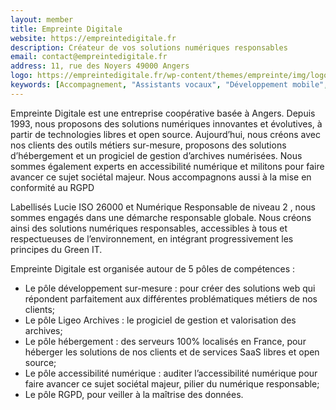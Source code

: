 ```yaml
---
layout: member
title: Empreinte Digitale
website: https://empreintedigitale.fr
description: Créateur de vos solutions numériques responsables
email: contact@empreintedigitale.fr
address: 11, rue des Noyers 49000 Angers
logo: https://empreintedigitale.fr/wp-content/themes/empreinte/img/logo-with-baseline-white.svg
keywords: [Accompagnement, "Assistants vocaux", "Développement mobile", "Développement web", Digitalisation, Disponibilité, Innovation]
---
```

Empreinte Digitale est une entreprise coopérative basée à Angers. Depuis 1993, nous proposons des solutions numériques innovantes et évolutives, à partir de technologies libres et open source. Aujourd’hui, nous créons avec nos clients des outils métiers sur-mesure, proposons des solutions d’hébergement et un progiciel de gestion d’archives numérisées. Nous sommes également experts en accessibilité numérique et militons pour faire avancer ce sujet sociétal majeur. Nous accompagnons aussi à la mise en conformité au RGPD

Labellisés Lucie ISO 26000 et Numérique Responsable de niveau 2 , nous sommes engagés dans une démarche responsable globale. Nous créons ainsi des solutions numériques responsables, accessibles à tous et respectueuses de l’environnement, en intégrant progressivement les principes du Green IT.

Empreinte Digitale est organisée autour de 5 pôles de compétences :
- Le pôle développement sur-mesure : pour créer des solutions web qui répondent parfaitement aux différentes problématiques métiers de nos clients;
- Le pôle Ligeo Archives : le progiciel de gestion et valorisation des archives;
- Le pôle hébergement : des serveurs 100% localisés en France, pour héberger les solutions de nos clients et de services SaaS libres et open source;
- Le pôle accessibilité numérique : auditer l’accessibilité numérique pour faire avancer ce sujet sociétal majeur, pilier du numérique responsable;
- Le pôle RGPD, pour veiller à la maîtrise des données.
